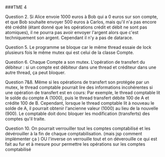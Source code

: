 ###TME 4

Question 2.
    Si Alice envoie 1000 euros à Bob qui a 0 euros sur son compte, et que Bob souhaite envoyer 500 euros à Carlos, mais qu'il n'a pas encore été crédité (étant donné que les opérations crédit et débit ne sont pas atomiques), il ne pourra pas avoir envoyer l'argent alors que c'est techniquement son argent.
    Cependant il n'y a pas de datarace.

Question 5.
    Le programme se bloque car le même thread essaie de lock plusieurs fois le même mutex qui est celui de la classe Compte.

Question 6.
    Chaque Compte a son mutex. L'opération de transfert du débiteur : si un compte est débiteur dans une thread et créditeur dans une autre thread, ça peut bloquer.

Question 7&8. 
    Même si les opérations de transfert son protégée par un mutex,
    le thread comptable pourrait lire des informations incohérentes si une opération de transfert est en cours:
    Par exemple, le thread comptable lit le solde du compte A (1000), puis le thread transfert débite 100 de A et crédite 100 de B. Cependant, lorsque le thread comptable lit à nouveau le solde de A, il pourrait obtenir l'ancienne valeur (1000) au lieu de la nouvelle (900).
    Le comptable doit donc bloquer les modification (transferts) des comptes qu'il traite.

Question 10.
    On pourrait verrouiller tout les comptes comptabilisé et les dévérouiller à la fin de chaque comptabilisation. (mais jsp comment implémenter ça ) OU l'inverse on verrouille tout et on déverouille ce qui est fait au fur et à mesure pour permettre les opérations sur les comptes comptabilisé 

